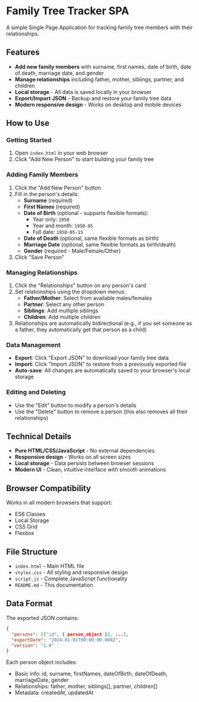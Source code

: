 # Family Tree Tracker SPA

A simple Single Page Application for tracking family tree members with their relationships.

## Features

- **Add new family members** with surname, first names, date of birth, date of death, marriage date, and gender
- **Manage relationships** including father, mother, siblings, partner, and children
- **Local storage** - All data is saved locally in your browser
- **Export/Import JSON** - Backup and restore your family tree data
- **Modern responsive design** - Works on desktop and mobile devices

## How to Use

### Getting Started
1. Open `index.html` in your web browser
2. Click "Add New Person" to start building your family tree

### Adding Family Members
1. Click the "Add New Person" button
2. Fill in the person's details:
   - **Surname** (required)
   - **First Names** (required)
   - **Date of Birth** (optional - supports flexible formats):
     - Year only: `1950`
     - Year and month: `1950-05`  
     - Full date: `1950-05-15`
   - **Date of Death** (optional, same flexible formats as birth)
   - **Marriage Date** (optional, same flexible formats as birth/death)
   - **Gender** (required - Male/Female/Other)
3. Click "Save Person"

### Managing Relationships
1. Click the "Relationships" button on any person's card
2. Set relationships using the dropdown menus:
   - **Father/Mother**: Select from available males/females
   - **Partner**: Select any other person
   - **Siblings**: Add multiple siblings
   - **Children**: Add multiple children
3. Relationships are automatically bidirectional (e.g., if you set someone as a father, they automatically get that person as a child)

### Data Management
- **Export**: Click "Export JSON" to download your family tree data
- **Import**: Click "Import JSON" to restore from a previously exported file
- **Auto-save**: All changes are automatically saved to your browser's local storage

### Editing and Deleting
- Use the "Edit" button to modify a person's details
- Use the "Delete" button to remove a person (this also removes all their relationships)

## Technical Details

- **Pure HTML/CSS/JavaScript** - No external dependencies
- **Responsive design** - Works on all screen sizes
- **Local storage** - Data persists between browser sessions
- **Modern UI** - Clean, intuitive interface with smooth animations

## Browser Compatibility

Works in all modern browsers that support:
- ES6 Classes
- Local Storage
- CSS Grid
- Flexbox

## File Structure

- `index.html` - Main HTML file
- `styles.css` - All styling and responsive design
- `script.js` - Complete JavaScript functionality
- `README.md` - This documentation

## Data Format

The exported JSON contains:
```json
{
  "persons": [["id", { person_object }], ...],
  "exportDate": "2024-01-01T00:00:00.000Z",
  "version": "1.0"
}
```

Each person object includes:
- Basic info: id, surname, firstNames, dateOfBirth, dateOfDeath, marriageDate, gender
- Relationships: father, mother, siblings[], partner, children[]
- Metadata: createdAt, updatedAt 